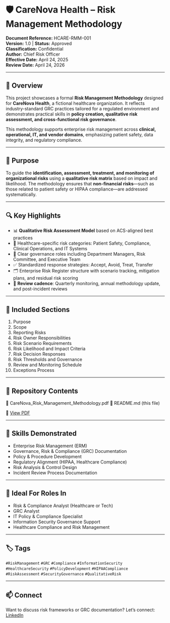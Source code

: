# 🛡️ CareNova Health – Risk Management Methodology  
**Document Reference:** HCARE-RMM-001  
**Version:** 1.0 | **Status:** Approved  
**Classification:** Confidential  
**Author:** Chief Risk Officer  
**Effective Date:** April 24, 2025  
**Review Date:** April 24, 2026  

---

## 📌 Overview  
This project showcases a formal **Risk Management Methodology** designed for **CareNova Health**, a fictional healthcare organization. It reflects industry-standard GRC practices tailored for a regulated environment and demonstrates practical skills in **policy creation, qualitative risk assessment, and cross-functional risk governance**.

This methodology supports enterprise risk management across **clinical, operational, IT, and vendor domains**, emphasizing patient safety, data integrity, and regulatory compliance.

---

## 🧠 Purpose  
To guide the **identification, assessment, treatment, and monitoring of organizational risks** using a **qualitative risk matrix** based on impact and likelihood. The methodology ensures that **non-financial risks**—such as those related to patient safety or HIPAA compliance—are addressed systematically.

---

## 🔍 Key Highlights  
- 📊 **Qualitative Risk Assessment Model** based on ACS-aligned best practices  
- 🏥 Healthcare-specific risk categories: Patient Safety, Compliance, Clinical Operations, and IT Systems  
- 🧾 Clear governance roles including Department Managers, Risk Committee, and Executive Team  
- ✅ Standardized response strategies: Accept, Avoid, Treat, Transfer  
- 🗂️ Enterprise Risk Register structure with scenario tracking, mitigation plans, and residual risk scoring  
- 🔁 **Review cadence**: Quarterly monitoring, annual methodology update, and post-incident reviews  

---

## 📁 Included Sections  
1. Purpose  
2. Scope  
3. Reporting Risks  
4. Risk Owner Responsibilities  
5. Risk Scenario Requirements  
6. Risk Likelihood and Impact Criteria  
7. Risk Decision Responses  
8. Risk Thresholds and Governance  
9. Review and Monitoring Schedule  
10. Exceptions Process  

---

## 🔗 Repository Contents  
📄 CareNova_Risk_Management_Methodology.pdf
📝 README.md (this file)

📄 [View PDF](https://github.com/ariel-grc/healthcare-risk-management-methodology/blob/main/CareNova_Risk_Management_Methodology.pdf)



---

## 🧩 Skills Demonstrated  
- Enterprise Risk Management (ERM)  
- Governance, Risk & Compliance (GRC) Documentation  
- Policy & Procedure Development  
- Regulatory Alignment (HIPAA, Healthcare Compliance)  
- Risk Analysis & Control Design  
- Incident Review Process Documentation  

---

## 🎯 Ideal For Roles In  
- Risk & Compliance Analyst (Healthcare or Tech)  
- GRC Analyst  
- IT Policy & Compliance Specialist  
- Information Security Governance Support  
- Healthcare Compliance and Risk Management  

---

## 🏷️ Tags  
`#RiskManagement` `#GRC` `#Compliance` `#InformationSecurity`  
`#HealthcareSecurity` `#PolicyDevelopment` `#HIPAACompliance`  
`#RiskAssessment` `#SecurityGovernance` `#QualitativeRisk`

---

## 📫 Connect  
Want to discuss risk frameworks or GRC documentation? Let’s connect:  
[LinkedIn](www.linkedin.com/in/arielbethea)


